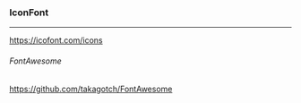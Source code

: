 ### IconFont
---
https://icofont.com/icons

###### FontAwesome
https://github.com/takagotch/FontAwesome




```
```

```
```

```
```


